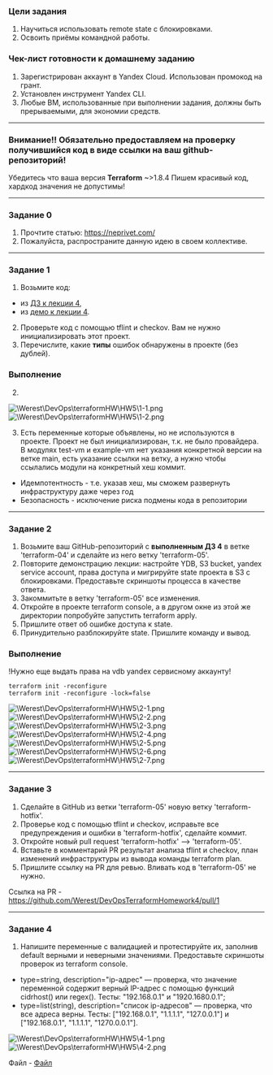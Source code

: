 ### Цели задания

1. Научиться использовать remote state с блокировками.
2. Освоить приёмы командной работы.


### Чек-лист готовности к домашнему заданию

1. Зарегистрирован аккаунт в Yandex Cloud. Использован промокод на грант.
2. Установлен инструмент Yandex CLI.
3. Любые ВМ, использованные при выполнении задания, должны быть прерываемыми, для экономии средств.

------
### Внимание!! Обязательно предоставляем на проверку получившийся код в виде ссылки на ваш github-репозиторий!
Убедитесь что ваша версия **Terraform** ~>1.8.4
Пишем красивый код, хардкод значения не допустимы!

------
### Задание 0
1. Прочтите статью: https://neprivet.com/
2. Пожалуйста, распространите данную идею в своем коллективе.

------

### Задание 1

1. Возьмите код:
- из [ДЗ к лекции 4](https://github.com/netology-code/ter-homeworks/tree/main/04/src),
- из [демо к лекции 4](https://github.com/netology-code/ter-homeworks/tree/main/04/demonstration1).
2. Проверьте код с помощью tflint и checkov. Вам не нужно инициализировать этот проект.
3. Перечислите, какие **типы** ошибок обнаружены в проекте (без дублей).

### Выполнение
2. 
![\Werest\DevOps\terraformHW\HW5\1-1.png](https://github.com/Werest/DevOps/blob/cd634010f82243b26e73449999023d6bc330a72d/terraformHW/HW5/1-1.png)
![\Werest\DevOps\terraformHW\HW5\1-2.png](https://github.com/Werest/DevOps/blob/cd634010f82243b26e73449999023d6bc330a72d/terraformHW/HW5/1-2.png)

3. Есть переменные которые объявлены, но не используются в проекте. Проект не был инициализирован, т.к. не было провайдера. В модулях test-vm и example-vm нет указания конкретной версии на ветке main, есть указание ссылки на ветку, а нужно чтобы ссылались модули на конкретный хеш коммит.
- Идемпотентность - т.е. указав хеш, мы сможем развернуть инфраструктуру даже через год
- Безопасность - исключение риска подмены кода в репозитории

------

### Задание 2

1. Возьмите ваш GitHub-репозиторий с **выполненным ДЗ 4** в ветке 'terraform-04' и сделайте из него ветку 'terraform-05'.
2. Повторите демонстрацию лекции: настройте YDB, S3 bucket, yandex service account, права доступа и мигрируйте state проекта в S3 с блокировками. Предоставьте скриншоты процесса в качестве ответа.
3. Закоммитьте в ветку 'terraform-05' все изменения.
4. Откройте в проекте terraform console, а в другом окне из этой же директории попробуйте запустить terraform apply.
5. Пришлите ответ об ошибке доступа к state.
6. Принудительно разблокируйте state. Пришлите команду и вывод.

### Выполнение
!Нужно ещe выдать права на vdb yandex сервисному аккаунту!

```
terraform init -reconfigure
terraform init -reconfigure -lock=false
```
![\Werest\DevOps\terraformHW\HW5\2-1.png](https://github.com/Werest/DevOps/blob/cd634010f82243b26e73449999023d6bc330a72d/terraformHW/HW5/2-1.png)
![\Werest\DevOps\terraformHW\HW5\2-2.png](https://github.com/Werest/DevOps/blob/cd634010f82243b26e73449999023d6bc330a72d/terraformHW/HW5/2-2.png)
![\Werest\DevOps\terraformHW\HW5\2-3.png](https://github.com/Werest/DevOps/blob/cd634010f82243b26e73449999023d6bc330a72d/terraformHW/HW5/2-3.png)
![\Werest\DevOps\terraformHW\HW5\2-4.png](https://github.com/Werest/DevOps/blob/cd634010f82243b26e73449999023d6bc330a72d/terraformHW/HW5/2-4.png)
![\Werest\DevOps\terraformHW\HW5\2-5.png](https://github.com/Werest/DevOps/blob/cd634010f82243b26e73449999023d6bc330a72d/terraformHW/HW5/2-5.png)
![\Werest\DevOps\terraformHW\HW5\2-6.png](https://github.com/Werest/DevOps/blob/cd634010f82243b26e73449999023d6bc330a72d/terraformHW/HW5/2-6.png)
![\Werest\DevOps\terraformHW\HW5\2-7.png](https://github.com/Werest/DevOps/blob/cd634010f82243b26e73449999023d6bc330a72d/terraformHW/HW5/2-7.png)

------
### Задание 3  

1. Сделайте в GitHub из ветки 'terraform-05' новую ветку 'terraform-hotfix'.
2. Проверье код с помощью tflint и checkov, исправьте все предупреждения и ошибки в 'terraform-hotfix', сделайте коммит.
3. Откройте новый pull request 'terraform-hotfix' --> 'terraform-05'. 
4. Вставьте в комментарий PR результат анализа tflint и checkov, план изменений инфраструктуры из вывода команды terraform plan.
5. Пришлите ссылку на PR для ревью. Вливать код в 'terraform-05' не нужно.

Ссылка на PR - https://github.com/Werest/DevOpsTerraformHomework4/pull/1


------
### Задание 4

1. Напишите переменные с валидацией и протестируйте их, заполнив default верными и неверными значениями. Предоставьте скриншоты проверок из terraform console. 

- type=string, description="ip-адрес" — проверка, что значение переменной содержит верный IP-адрес с помощью функций cidrhost() или regex(). Тесты:  "192.168.0.1" и "1920.1680.0.1";
- type=list(string), description="список ip-адресов" — проверка, что все адреса верны. Тесты:  ["192.168.0.1", "1.1.1.1", "127.0.0.1"] и ["192.168.0.1", "1.1.1.1", "1270.0.0.1"].

![\Werest\DevOps\terraformHW\HW5\4-1.png](https://github.com/Werest/DevOps/blob/cd634010f82243b26e73449999023d6bc330a72d/terraformHW/HW5/4-1.png)
![\Werest\DevOps\terraformHW\HW5\4-2.png](https://github.com/Werest/DevOps/blob/cd634010f82243b26e73449999023d6bc330a72d/terraformHW/HW5/4-2.png)

Файл - [Файл](variables_hw4.tf)
